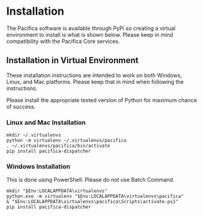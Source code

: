 # Installation

The Pacifica software is available through PyPi so creating a virtual
environment to install is what is shown below. Please keep in mind
compatibility with the Pacifica Core services.

## Installation in Virtual Environment

These installation instructions are intended to work on both Windows,
Linux, and Mac platforms. Please keep that in mind when following the
instructions.

Please install the appropriate tested version of Python for maximum
chance of success.

### Linux and Mac Installation

```
mkdir ~/.virtualenvs
python -m virtualenv ~/.virtualenvs/pacifica
. ~/.virtualenvs/pacifica/bin/activate
pip install pacifica-dispatcher
```

### Windows Installation

This is done using PowerShell. Please do not use Batch Command.

```
mkdir "$Env:LOCALAPPDATA\virtualenvs"
python.exe -m virtualenv "$Env:LOCALAPPDATA\virtualenvs\pacifica"
& "$Env:LOCALAPPDATA\virtualenvs\pacifica\Scripts\activate.ps1"
pip install pacifica-dispatcher
```
